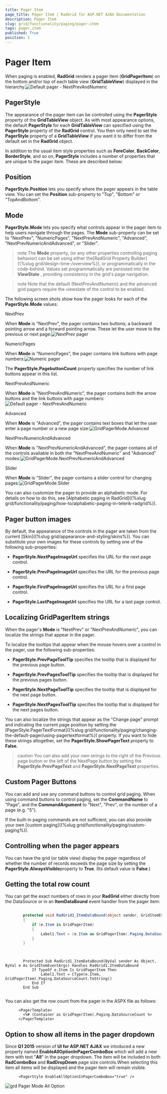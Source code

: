 ```yaml
---
title: Pager Item
page_title: Pager Item | RadGrid for ASP.NET AJAX Documentation
description: Pager Item
slug: grid/functionality/paging/pager-item
tags: pager,item
published: True
position: 1
---
```


# Pager Item



When paging is enabled, **RadGrid** renders a pager item (**GridPagerItem**) on the bottom and/or top of each table view (**GridTableView**) displayed in the hierarchy.![Default pager - NextPrevAndNumeric](images/grd_PagerModeNextPrevAndNumeric.png)

## PagerStyle

The appearance of the pager item can be controlled using the **PagerStyle** property of the **GridTableView** object. As with most appearance options, the default **PagerStyle** for each **GridTableView** can specified using the **PagerStyle** property of the **RadGrid** control. You then only need to set the **PagerStyle** property of a **GridTableView** if you want it to differ from the default set in the **RadGrid** object.

In addition to the usual item style properties such as **ForeColor**, **BackColor**, **BorderStyle**, and so on, **PagerStyle** includes a number of properties that are unique to the pager item. These are described below:

## Position

**PagerStyle.Position** lets you specify where the pager appears in the table view. You can set the **Position** sub-property to "Top", "Bottom" or "TopAndBottom".

## Mode

**PagerStyle.Mode** lets you specify what controls appear in the pager item to help users navigate through the pages. The **Mode** sub-property can be set to "NextPrev", "NumericPages", "NextPrevAndNumeric", "Advanced", "NextPrevNumericAndAdvanced", or "Slider".

>note The **Mode** property, (or any other properties controlling paging behavior) can be set using either the[RadGrid Property Builder]({%slug grid/design-time-/overview%}), or programmatically in the code-behind. Values set programmatically are persisted into the **ViewState** , providing consistency in the grid's page navigation.
>




>note Note that the default (NextPrevAndNumeric) and the advanced grid pagers require the viewstate of the control to be enabled.
>


The following screen shots show how the pager looks for each of the **PagerStyle.Mode** values:

NextPrev

When **Mode** is "NextPrev", the pager contains two buttons; a backward pointing arrow and a forward pointing arrow. These let the user move to the previous or next page:![NextPrev pager](images/grd_PagerModeNextPrev.png)

NumericPages

When **Mode** is "NumericPages", the pager contains link buttons with page numbers:![Numeric pager](images/grd_PagerModeNumericPages.png)

The **PagerStyle.PagebuttonCount** property specifies the number of link buttons appear in this list.

NextPrevAndNumeric

When **Mode** is "NextPrevAndNumeric", the pager contains both the arrow buttons and the link buttons with page numbers:![Default pager - NextPrevAndNumeric](images/grd_PagerModeNextPrevAndNumeric.png)

Advanced

When **Mode** is "Advanced", the pager contains text boxes that let the user enter a page number or a new page size:![GridPagerMode.Advanced](images/grd_PagerModeAdvanced.png)

NextPrevNumericAndAdvanced

When **Mode** is "NextPrevNumericAndAdvanced", the pager contains all of the controls available in both the "NextPrevAndNumeric" and "Advanced" modes:![GridPagerMode.NextPrevNumericAndAdvanced](images/grd_PagerModeNextPrevNumericAndAdvanced.png)

Slider

When **Mode** is "Slider", the pager contains a slider control for changing pages:![GridPagerMode.Slider](images/grd_PagerModeSlider.png)

You can also customize the pager to provide an alphabetic mode. For details on how to do this, see [Alphabetic paging in RadGrid]({%slug grid/functionality/paging/how-to/alphabetic-paging-in-telerik-radgrid%}).

## Pager button images

By default, the appearance of the controls in the pager are taken from the current [Skin]({%slug grid/appearance-and-styling/skins%}). You can substitute your own images for these controls by setting one of the following sub-properties:

* **PagerStyle.NextPageImageUrl** specifies the URL for the next page control.

* **PagerStyle.PrevPageImageUrl** specifies the URL for the previous page control.

* **PagerStyle.FirstPageImageUrl** specifies the URL for a first page control.

* **PagerStyle.LastPageImageUrl** specifies the URL for a last page control.

## Localizing GridPagerItem strings

When the pager's **Mode** is "NextPrev" or "NextPrevAndNumeric", you can localize the strings that appear in the pager.

To localize the tooltips that appear when the mouse hovers over a control in the pager, use the following sub-properties:

* **PagerStyle.PrevPageToolTip** specifies the tooltip that is displayed for the previous page button.

* **PagerStyle.PrevPagesToolTip** specifies the tooltip that is displayed for the previous pages button.

* **PagerStyle.NextPageToolTip** specifies the tooltip that is displayed for the next page button.

* **PagerStyle.NextPagesToolTip** specifies the tooltip that is displayed for the next pages button.

You can also localize the strings that appear as the "Change page" prompt and indicating the current page position by setting the [PagerStyle.PagerTextFormat]({%slug grid/functionality/paging/changing-the-default-pager/using-pagertextformat%}) property. If you want to hide these strings altogether, set the **PagerStyle.ShowPagerText** property to **False**.

>caution You can also add your own strings to the right of the Previous page button or the left of the NextPage button by setting the **PagerStyle.PrevPageText** and **PagerStyle.NextPageText** properties.
>


## Custom Pager Buttons

You can add and use any command buttons to control grid paging. When using command buttons to control paging, set the **CommandName** to "Page", and the **CommandArgument** to "Next", "Prev", or the number of a page (e.g. "5").

If the built-in paging commands are not sufficient, you can also provide your own [custom paging]({%slug grid/functionality/paging/custom-paging%}).

## Controlling when the pager appears

You can have the grid (or table view) display the pager regardless of whether the number of records exceeds the page size by setting the **PagerStyle.AlwaysVisible**property to **True**. (Its default value is **False**.)

## Getting the total row count

You can get the exact numbers of rows in your **RadGrid** either directly from the DataSource or in an **ItemDataBound** event handler from the pager item:



````C#
	
	    protected void RadGrid1_ItemDataBound(object sender, GridItemEventArgs e)
	    {
	        if (e.Item is GridPagerItem)
	        {
	            Label1.Text = (e.Item as GridPagerItem).Paging.DataSourceCount.ToString();
	        }
	    }
	
````
````VB.NET
	
	    Protected Sub RadGrid1_ItemDataBound(ByVal sender As Object, ByVal e As GridItemEventArgs) Handles RadGrid1.ItemDataBound
	        If TypeOf e.Item Is GridPagerItem Then
	            Label1.Text = CType(e.Item, GridPagerItem).Paging.DataSourceCount.ToString()
	        End If
	    End Sub
	
````


You can also get the row count from the pager in the ASPX file as follows:

````ASPNET
	  <PagerTemplate>  
	    <%# (Container as GridPagerItem).Paging.DataSourceCount %>
	  </PagerTemplate>
````



## Option to show all items in the pager dropdown

Since **Q1 2015** version of **UI for ASP.NET AJAX** we intoduced a new property named **EnableAllOptionInPagerComboBox** which will add a new item with text "**All**" in the pager dropdown. The item will be included in both **RadComboBox** and **RadDropDown** page size controls.When selecting this item all items will be displayed and the pager item will remain visible.

````ASPNET
	  <PagerStyle EnableAllOptionInPagerComboBox="true" />
````

![grd Pager Mode All Option](images/grd_PagerModeAllOption.png)
